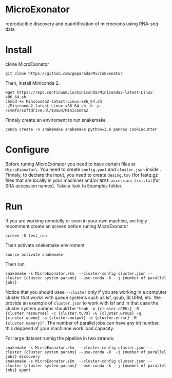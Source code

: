 # MicroExonator
reproducible discovery and quantification of microexons using RNA-seq data


# Install

clone MicroExonator

    git clone https://github.com/geparada/MicroExonator

Then, install Miniconda 2.

    wget https://repo.continuum.io/miniconda/Miniconda2-latest-Linux-x86_64.sh
    chmod +x Miniconda2-latest-Linux-x86_64.sh
    ./Miniconda2-latest-Linux-x86_64.sh -b -p /cvmfs/softdrive.nl/$USER/Miniconda2
    
Finnaly create an enviroment to run snakemake
    
    conda create -n snakemake snakemake python=3.6 pandas cookiecutter 

# Configure

Before runnig MicroExonator you need to have certain files at `MicroExonator\`. You need to create `config.yaml` and `cluster.json` inside . Finnaly, to declare the input, you need to create `desing.tsv` (for fastq.gz files that are locally in your machine) and/or `NCBI_accession_list.txt`(for SRA accession names). Take a look to Examples folder.

# Run

If you are working remotelly or even in your own machine, we higly recomment create an screen before runing MicroExonator

    screen -S test_run

Then activate snakemake enviroment

    source activate snakemake

Then run

    snakemake -s MicroExonator.skm  --cluster-config cluster.json --cluster {cluster system params} --use-conda -k  -j {number of parallel jobs}
    
Notice that you should usee `--cluster` only if you are working in a computer cluster that works with queue systems such as lsf, qsub, SLURM, etc. We provide an example of `cluster.json` to work with lsf and in that case the cluster system params should be `"bsub -n {cluster.nCPUs} -R {cluster.resources} -c {cluster.tCPU} -G {cluster.Group} -q {cluster.queue} -o {cluster.output} -e {cluster.error} -M {cluster.memory}"`. The number of parallel jobs can have any int number, this deppend of your machinne work load capacity. 
    
For large dataset runnig the pipeline in two strands:
    
    snakemake -s MicroExonator.skm  --cluster-config cluster.json --cluster {cluster system params} --use-conda -k  -j {number of parallel jobs} discovery
    snakemake -s MicroExonator.skm  --cluster-config cluster.json --cluster {cluster system params} --use-conda -k  -j {number of parallel jobs} quant
  


